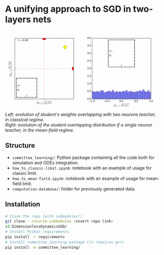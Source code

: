 
# A unifying approach to SGD in two-layers nets
<div width=auto>
<img src="figures/scatter.gif" width="49%"/>
<img src="figures/histogram.gif" width="49%"/>
</div>

<p><i>
 Left: evolution of student's weights overlapping with two neurons teacher, in classical regime. <br>
 Right: evolution of the student overlapping distribution if a single neuron teacher, in the mean-field regime.
</i><p>

<!-- ### Abstract
This manuscript investigates the one-pass stochastic gradient descent (SGD) dynamics of a two-layer neural network trained on Gaussian data and labels generated by a similar, though not necessarily identical, target function. We rigorously analyse the limiting dynamics via a deterministic and low-dimensional description in terms of the sufficient statistics for the population risk. Our unifying analysis bridges different regimes of interest, such as the classical gradient-flow regime of vanishing learning rate, the high-dimensional regime of large input dimension, and the overparameterised "mean-field" regime of large network width, covering as well the intermediate regimes where the limiting dynamics is determined by the interplay between these behaviours. In particular, in the high-dimensional limit, the infinite-width dynamics is found to remain close to a low-dimensional subspace spanned by the target principal directions. Our results therefore provide a unifying picture of the limiting SGD dynamics with synthetic data.  -->

## Structure
 - `committee_learning/`: Python package containing all the code both for simulation and ODEs integration.
 - `how_to_classic-limit.ipynb`: notebook with an example of usage for classic limit.
 - `how_to_mean-field.ipynb`: notebook with an example of usage for mean-field limit.
 - `computation-database/`: folder for previously generated data.

## Installation
```bash
# Clone the repo (with submodules!)
git clone --recurse-submodules <insert repo link>
cd DimensionlessDynamicsSGD/
# Install Python requirements
pip install -r requirements
# Install committee_learning package (it requires g++)
pip install -e committee_learning/
```
